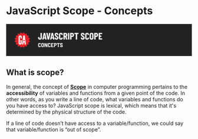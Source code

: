# JavaScript Scope - Concepts

![Hero image](./assets/hero.png)

## What is scope?
In general, the concept of **[Scope](https://developer.mozilla.org/en-US/docs/Glossary/Scope)** in computer programming pertains to the **accessibility** of variables and functions from a given point of the code. In other words, as you write a line of code, what variables and functions do you have access to? JavaScript scope is lexical, which means that it's determined by the physical structure of the code.  

If a line of code doesn’t have access to a variable/function, we could say that variable/function is “out of scope”.

